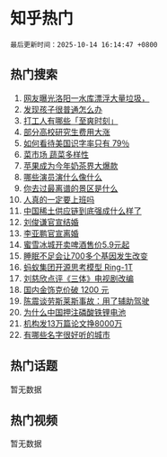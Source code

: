 # 知乎热门

`最后更新时间：2025-10-14 16:14:47 +0800`

## 热门搜索

1. [网友曝光洛阳一水库漂浮大量垃圾，](https://www.zhihu.com/search?q=%E7%BD%91%E5%8F%8B%E6%9B%9D%E5%85%89%E6%B4%9B%E9%98%B3%E4%B8%80%E6%B0%B4%E5%BA%93%E6%BC%82%E6%B5%AE%E5%A4%A7%E9%87%8F%E5%9E%83%E5%9C%BE%EF%BC%8C)
1. [发现孩子很普通怎么办](https://www.zhihu.com/search?q=%E5%8F%91%E7%8E%B0%E5%AD%A9%E5%AD%90%E5%BE%88%E6%99%AE%E9%80%9A%E6%80%8E%E4%B9%88%E5%8A%9E)
1. [打工人有哪些「至爽时刻」](https://www.zhihu.com/search?q=%E6%89%93%E5%B7%A5%E4%BA%BA%E6%9C%89%E5%93%AA%E4%BA%9B%E3%80%8C%E8%87%B3%E7%88%BD%E6%97%B6%E5%88%BB%E3%80%8D)
1. [部分高校研究生费用大涨](https://www.zhihu.com/search?q=%E9%83%A8%E5%88%86%E9%AB%98%E6%A0%A1%E7%A0%94%E7%A9%B6%E7%94%9F%E8%B4%B9%E7%94%A8%E5%A4%A7%E6%B6%A8)
1. [如何看待美国识字率只有 79％](https://www.zhihu.com/search?q=%E5%A6%82%E4%BD%95%E7%9C%8B%E5%BE%85%E7%BE%8E%E5%9B%BD%E8%AF%86%E5%AD%97%E7%8E%87%E5%8F%AA%E6%9C%89%2079%EF%BC%85)
1. [菜市场 蔬菜多样性](https://www.zhihu.com/search?q=%E8%8F%9C%E5%B8%82%E5%9C%BA%20%E8%94%AC%E8%8F%9C%E5%A4%9A%E6%A0%B7%E6%80%A7)
1. [苹果成为今年奶茶界大爆款](https://www.zhihu.com/search?q=%E8%8B%B9%E6%9E%9C%E6%88%90%E4%B8%BA%E4%BB%8A%E5%B9%B4%E5%A5%B6%E8%8C%B6%E7%95%8C%E5%A4%A7%E7%88%86%E6%AC%BE)
1. [哪些演员演什么像什么](https://www.zhihu.com/search?q=%E5%93%AA%E4%BA%9B%E6%BC%94%E5%91%98%E6%BC%94%E4%BB%80%E4%B9%88%E5%83%8F%E4%BB%80%E4%B9%88)
1. [你去过最离谱的景区是什么](https://www.zhihu.com/search?q=%E4%BD%A0%E5%8E%BB%E8%BF%87%E6%9C%80%E7%A6%BB%E8%B0%B1%E7%9A%84%E6%99%AF%E5%8C%BA%E6%98%AF%E4%BB%80%E4%B9%88)
1. [人真的一定要上班吗](https://www.zhihu.com/search?q=%E4%BA%BA%E7%9C%9F%E7%9A%84%E4%B8%80%E5%AE%9A%E8%A6%81%E4%B8%8A%E7%8F%AD%E5%90%97)
1. [中国稀土供应链到底强成什么样了](https://www.zhihu.com/search?q=%E4%B8%AD%E5%9B%BD%E7%A8%80%E5%9C%9F%E4%BE%9B%E5%BA%94%E9%93%BE%E5%88%B0%E5%BA%95%E5%BC%BA%E6%88%90%E4%BB%80%E4%B9%88%E6%A0%B7%E4%BA%86)
1. [刘俊谦官宣结婚](https://www.zhihu.com/search?q=%E5%88%98%E4%BF%8A%E8%B0%A6%E5%AE%98%E5%AE%A3%E7%BB%93%E5%A9%9A)
1. [李亚鹏官宣离婚](https://www.zhihu.com/search?q=%E6%9D%8E%E4%BA%9A%E9%B9%8F%E5%AE%98%E5%AE%A3%E7%A6%BB%E5%A9%9A)
1. [蜜雪冰城开卖啤酒售价5.9元起](https://www.zhihu.com/search?q=%E8%9C%9C%E9%9B%AA%E5%86%B0%E5%9F%8E%E5%BC%80%E5%8D%96%E5%95%A4%E9%85%92%E5%94%AE%E4%BB%B75.9%E5%85%83%E8%B5%B7)
1. [睡眠不足会让700多个基因发生改变](https://www.zhihu.com/search?q=%E7%9D%A1%E7%9C%A0%E4%B8%8D%E8%B6%B3%E4%BC%9A%E8%AE%A9700%E5%A4%9A%E4%B8%AA%E5%9F%BA%E5%9B%A0%E5%8F%91%E7%94%9F%E6%94%B9%E5%8F%98)
1. [蚂蚁集团开源思考模型 Ring-1T](https://www.zhihu.com/search?q=%E8%9A%82%E8%9A%81%E9%9B%86%E5%9B%A2%E5%BC%80%E6%BA%90%E6%80%9D%E8%80%83%E6%A8%A1%E5%9E%8B%20Ring-1T)
1. [刘慈欣点评《三体》电视剧改编](https://www.zhihu.com/search?q=%E5%88%98%E6%85%88%E6%AC%A3%E7%82%B9%E8%AF%84%E3%80%8A%E4%B8%89%E4%BD%93%E3%80%8B%E7%94%B5%E8%A7%86%E5%89%A7%E6%94%B9%E7%BC%96)
1. [国内金饰克价破 1200 元](https://www.zhihu.com/search?q=%E5%9B%BD%E5%86%85%E9%87%91%E9%A5%B0%E5%85%8B%E4%BB%B7%E7%A0%B4%201200%20%E5%85%83)
1. [陈震谈劳斯莱斯事故：用了辅助驾驶](https://www.zhihu.com/search?q=%E9%99%88%E9%9C%87%E8%B0%88%E5%8A%B3%E6%96%AF%E8%8E%B1%E6%96%AF%E4%BA%8B%E6%95%85%EF%BC%9A%E7%94%A8%E4%BA%86%E8%BE%85%E5%8A%A9%E9%A9%BE%E9%A9%B6)
1. [为什么中国押注磷酸铁锂电池](https://www.zhihu.com/search?q=%E4%B8%BA%E4%BB%80%E4%B9%88%E4%B8%AD%E5%9B%BD%E6%8A%BC%E6%B3%A8%E7%A3%B7%E9%85%B8%E9%93%81%E9%94%82%E7%94%B5%E6%B1%A0)
1. [机构发13万篇论文挣8000万](https://www.zhihu.com/search?q=%E6%9C%BA%E6%9E%84%E5%8F%9113%E4%B8%87%E7%AF%87%E8%AE%BA%E6%96%87%E6%8C%A38000%E4%B8%87)
1. [有哪些名字很好听的城市](https://www.zhihu.com/search?q=%E6%9C%89%E5%93%AA%E4%BA%9B%E5%90%8D%E5%AD%97%E5%BE%88%E5%A5%BD%E5%90%AC%E7%9A%84%E5%9F%8E%E5%B8%82)

## 热门话题

暂无数据

## 热门视频

暂无数据